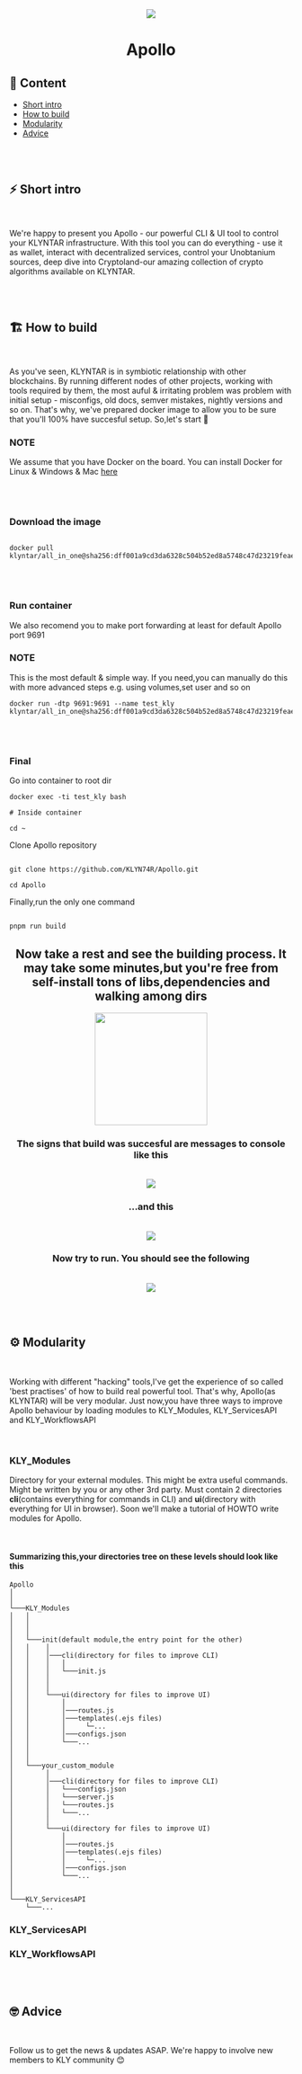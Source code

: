 
<div align="center">

<img src="https://user-images.githubusercontent.com/53381472/174458851-d6cbe7cd-3696-48ef-8839-975f061e393f.png">

# <b>Apollo</b>

</div>

## 📖 Content

- [Short intro <a name = "intro"></a>](#intro)
- [How to build <a name = "build"></a>](#build)
- [Modularity <a name = "modularity"></a>](#modularity)
- [Advice <a name = "advice"></a>](#advice)

<br/><br/>

## ⚡ Short intro <a name = "intro"></a>
<br/>
<p>
We're happy to present you Apollo - our powerful CLI & UI tool to control your KLYNTAR infrastructure. With this tool you can do everything - use it as wallet, interact with decentralized services, control your Unobtanium sources, deep dive into Cryptoland-our amazing collection of crypto algorithms available on KLYNTAR.
</p>

<br/><br/>

## 🏗️ How to build <a name = "build"></a>

<br/>

<p>
As you've seen, KLYNTAR is in symbiotic relationship with other blockchains. By running different nodes of other projects, working with tools required by them, the most auful & irritating problem was problem with initial setup - misconfigs, old docs, semver mistakes, nightly versions and so on. That's why, we've prepared docker image to allow you to be sure that you'll 100% have succesful setup. So,let's start 🚀

### <b>NOTE</b>
We assume that you have Docker on the board. You can install Docker for Linux & Windows & Mac <a href="https://docs.docker.com/engine/install/">here</a>

<br/><br/>

### <b>Download the image</b>

```shell

docker pull klyntar/all_in_one@sha256:dff001a9cd3da6328c504b52ed8a5748c47d23219feae220930dac1c1981cfe7

```

<br/><br/>

### <b>Run container</b>

<p>We also recomend you to make port forwarding at least for default Apollo port 9691</p>

### <b>NOTE</b>
This is the most default & simple way. If you need,you can manually do this with more advanced steps e.g. using volumes,set user and so on


```shell
docker run -dtp 9691:9691 --name test_kly klyntar/all_in_one@sha256:dff001a9cd3da6328c504b52ed8a5748c47d23219feae220930dac1c1981cfe7
```

<br/><br/>

### <b>Final</b>

Go into container to root dir

```shell
docker exec -ti test_kly bash

# Inside container

cd ~

```

Clone Apollo repository
```shell

git clone https://github.com/KLYN74R/Apollo.git

cd Apollo

```

Finally,run the only one command
```shell

pnpm run build

```

<div align="center">

  ## <b>Now take a rest and see the building process. It may take some minutes,but you're free from self-install tons of libs,dependencies and walking among dirs</b>

  <img src="https://i.pinimg.com/originals/d0/63/09/d063096ba4e07795c1bdf98572cb79a8.gif" style="height:200px;width:auto;">


<br/>

### The signs that build was succesful are messages to console like this
<br/>

  <img src="https://2131090630-files.gitbook.io/~/files/v0/b/gitbook-x-prod.appspot.com/o/spaces%2FphIHWZY173DpNXBbDjVg%2Fuploads%2FdewG1SQftz0ndvmG4fNa%2Fimage.png?alt=media&token=ad2710a7-0fd1-43cb-ad80-62e78badb989">

<br/>

### ...and this
<br/>

<img src="https://2131090630-files.gitbook.io/~/files/v0/b/gitbook-x-prod.appspot.com/o/spaces%2FphIHWZY173DpNXBbDjVg%2Fuploads%2FL3RavrjoA7nktQKFfV3i%2Fphoto_2022-06-04_11-55-04.jpg?alt=media&token=6363785e-a243-4f98-80ca-5ee83b97da87">
<br/>

### Now try to run. You should see the following
<br/>
<img src="https://user-images.githubusercontent.com/53381472/174460136-49cbf58b-fe08-4952-81b2-3b6e13d96444.jpg">
<br/>

</div>



<br/><br/>

## ⚙️ Modularity <a name = "modularity"></a>
<br/>
<p>

Working with different "hacking" tools,I've get the experience of so called 'best practises' of how to build real powerful tool. That's why, Apollo(as KLYNTAR) will be very modular. Just now,you have three ways to improve Apollo behaviour by loading modules to KLY_Modules, KLY_ServicesAPI and KLY_WorkflowsAPI

<br/>

### <b>KLY_Modules</b>

Directory for your external modules. This might be extra useful commands. Might be written by you or any other 3rd party. Must contain 2 directories <b>cli</b>(contains everything for commands in CLI) and <b>ui</b>(directory with everything for UI in browser). Soon we'll make a tutorial of HOWTO write modules for Apollo.

<br/>

#### <b>Summarizing this,your directories tree on these levels should look like this</b>


```
Apollo
│     
│   
└───KLY_Modules
│   │   
│   │
│   │   
│   └───init(default module,the entry point for the other)
│   │    │   
│   │    │───cli(directory for files to improve CLI)
│   │    │   │
│   │    │   └───init.js
│   │    │   
│   │    │
│   │    └───ui(directory for files to improve UI)
│   │        │
│   │        │───routes.js
│   │        │───templates(.ejs files)
│   │        │     └─...
│   │        │───configs.json
│   │        └───...
│   │   
│   │
│   └───your_custom_module
│        │   
│        │───cli(directory for files to improve CLI)
│        │   └───configs.json
│        │   └───server.js
│        │   └───routes.js
│        │   └───...
│        │
│        └───ui(directory for files to improve UI)
│            │
│            │───routes.js
│            │───templates(.ejs files)
│            │     └─...
│            │───configs.json
│            └───...
│
│
└───KLY_ServicesAPI
    └───...

```

### <b>KLY_ServicesAPI</b>

### <b>KLY_WorkflowsAPI</b>


</p>

<br/><br/>

## 🤓 Advice <a name = "advice"></a>
<br/>
<p>
Follow us to get the news & updates ASAP. We're happy to involve new members to KLY community 😊
</p>